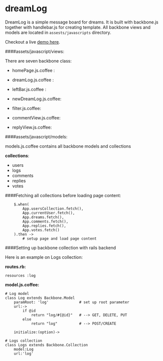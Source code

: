 dreamLog
========

DreamLog is a simple message board for dreams. It is built with backbone.js together with handlebar.js for creating template. 
All backbone views and models are located in <code>assests/javascripts</code> directory.

Checkout a live [demo here](http://dreamlog.heroku.com).

####assets/javascript/views:

There are seven backbone class:

 * homePage.js.coffee : 
    
 * dreamLog.js.coffee :    
    
 * leftBar.js.coffee :   

 * newDreamLog.js.coffee:

 * filter.js.coffee: 
       
 * commentView.js.coffee:

 * replyView.js.coffee:

    
    
    
####assets/javascript/models:

models.js.coffee contains all backbone models and collections

__collections__:
 * users                 
 * logs                     
 * comments             
 * replies      
 * votes           
 

####Fetching all collections before loading page content:

        $.when(
            App.usersCollection.fetch(),
            App.currentUser.fetch(),
            App.dreams.fetch(),
            App.comments.fetch(),
            App.replies.fetch(),
            App.votes.fetch()
        ).then ->
            # setup page and load page content


####Setting up backbone collection with rails backend

Here is an example on Logs collection:

__routes.rb:__

    resources :log
    
__model.js.coffee:__
    
    # Log model 
    class Log extends Backbone.Model
        paramRoot: 'log'              # set up root parameter
        url:->
            if @id
                return "log/#{@id}"   # --> GET, DELETE, PUT
            else
                return "log"          # --> POST/CREATE

        initialize:(option)->
        
    # Logs collection
    class Logs extends Backbone.Collection
        model:Log
        url:'log'


